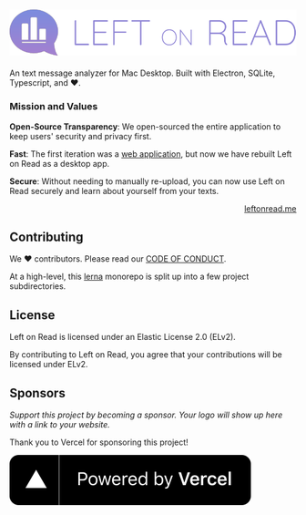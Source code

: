<h2 align="center">
	<img src="https://raw.githubusercontent.com/Left-on-Read/leftonread/main/web/src/assets/ICON_TEXT_LOGO.svg" />
</h2>

An text message analyzer for Mac Desktop. Built with Electron, SQLite, Typescript, and ❤️.

### Mission and Values

**Open-Source Transparency**: We open-sourced the entire application to keep users' security and privacy first.

**Fast**: The first iteration was a [web application](https://www.reddit.com/r/dataisbeautiful/comments/biou3e/4_years_of_texts_between_me_and_my_long_distance/), but now we have rebuilt Left on Read as a desktop app.

**Secure**: Without needing to manually re-upload, you can now use Left on Read securely and learn about yourself from your texts.

<p align="right"><a href="https://leftonread.me/">leftonread.me</a></p>

## Contributing

We ❤️ contributors. Please read our [CODE OF CONDUCT](./CODE_OF_CONDUCT.md).

At a high-level, this [lerna](https://github.com/lerna/lerna) monorepo is split up into a few project subdirectories.

## License

Left on Read is licensed under an Elastic License 2.0 (ELv2).

By contributing to Left on Read, you agree that your contributions will be licensed under ELv2.

## Sponsors

_Support this project by becoming a sponsor. Your logo will show up here with a link to your website._

Thank you to Vercel for sponsoring this project!

[![Vercel](./assets/documentation/powered-by-vercel.svg)](https://vercel.com/?utm_source=leftonread&utm_campaign=oss)
